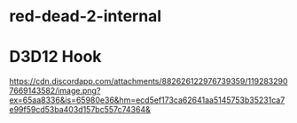 # red-dead-2-internal
 
# D3D12 Hook 
https://cdn.discordapp.com/attachments/882626122976739359/1192832907669143582/image.png?ex=65aa8336&is=65980e36&hm=ecd5ef173ca62641aa5145753b35231ca7e99f59cd53ba403d157bc557c74364&
